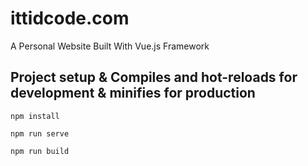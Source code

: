 # ittidcode.com
A Personal Website Built With Vue.js Framework

## Project setup & Compiles and hot-reloads for development & minifies for production
```
npm install
```
```
npm run serve
```
```
npm run build
```
